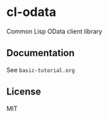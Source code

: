 # cl-odata

Common Lisp OData client library

## Documentation

See `basic-tutorial.org`

## License

MIT
